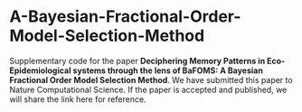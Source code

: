 # A-Bayesian-Fractional-Order-Model-Selection-Method
Supplementary code for the paper **Deciphering Memory Patterns in Eco-Epidemiological systems through the lens of BaFOMS: A Bayesian Fractional Order Model Selection Method**. We have submitted this paper to Nature Computational Science. If the paper is accepted and published, we will share the link here for reference.

